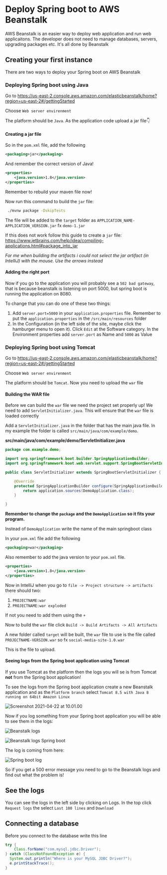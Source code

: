 # Deploy Spring boot to AWS Beanstalk



AWS Beanstalk is an easier way to deploy web application and run web applicaitons. The developer does not need to manage databases, servers, upgrading packages etc. It's all done by Beanstalk



## Creating your first instance

There are two ways to deploy your Spring boot on AWS Beanstalk



### Deploying Spring boot using Java

Go to https://us-east-2.console.aws.amazon.com/elasticbeanstalk/home?region=us-east-2#/gettingStarted

Choose `Web server envirenment`

The platform should be  `Java`. As the application code upload a jar file👇



#### Creating a jar file

So in the `pom.xml` file, add the following 

````xml
<packaging>jar</packaging>
````

And remember the correct version of Java!

```xml
<properties>
    <java.version>1.8</java.version>
</properties>
```

Remember to rebuild your maven file now!

Now run this command to build the `jar` file: 

```bash
 ./mvnw package -DskipTests
```

The file will be added to the `target` folder as `APPLICATION_NAME-APPLICATION_VERSION.jar` fx `demo-1.jar` 

If this does not work follow this guide to create a `jar` file: https://www.jetbrains.com/help/idea/compiling-applications.html#package_into_jar

*For me when building the artifacts i could not select the jar artifact (in IntelliJ) with the mouse. Use the arrows instead*



#### Adding the right port

Now if you go to the application you will probably see a `502 bad gateway`, that is because beanstalk is listening on port 5000, but spring boot is running the application on 8080. 



To change that you can do one of these two things:

1. Add `server.port=5000` in your `application.properties` file. Remember to put the `application.properties` in the `/src/main/resources` folder
2. In the Configuration (in the left side of the site, maybe click the hamburger menu to open it). Click `Edit` at the Software category. In the Environment properties add `server.port` as Name and `5000` as Value





### Deploying Spring boot using Tomcat

Go to https://us-east-2.console.aws.amazon.com/elasticbeanstalk/home?region=us-east-2#/gettingStarted

Choose `Web server envirenment`

The platform should be  `Tomcat`. Now you need to upload the `war` file



#### Building the WAR file

Before we can build the `war` file we need the project set properly up! We need to add `ServletInitializer.java`. This will ensure that the `war` file is loaded correctly

Add a `ServletInitializer.java` in the folder that has the main java file. In my example the folder is called `src/main/java/com/example/demo`. 

**src/main/java/com/example/demo/ServletInitializer.java**

```java
package com.example.demo;

import org.springframework.boot.builder.SpringApplicationBuilder;
import org.springframework.boot.web.servlet.support.SpringBootServletInitializer;

public class ServletInitializer extends SpringBootServletInitializer {

    @Override
    protected SpringApplicationBuilder configure(SpringApplicationBuilder application) {
        return application.sources(DemoApplication.class);
    }

}
```

**Remember to change the `package` and the `DemoApplication` so it fits your program.** 

Instead of `DemoApplication` write the name of the main springboot class



In your `pom.xml` file add the following

```xml
<packaging>war</packaging>
```

Also remember to add the java version to your `pom.xml` file. 

```xml
<properties>
    <java.version>1.8</java.version>
</properties>
```

Now in IntelliJ when you go to `file -> Project structure -> artifacts` there should two: 

1. `PROJECTNAME:war`
2. `PROJECTNAME:war exploded`

If not you need to add them using the `+`



Now to build the `war` file click `Build -> Build Artifacts -> All Artifacts`

A new folder called `target` will be built, the `war` file to use is the file called `PROJECTNAME-VERSION.war` so fx `social-media-site-1.0.war`

This is the file to upload.



#### Seeing logs from the Spring boot application using Tomcat

If you use Tomcat as the platform then the logs you will se is from Tomcat **not** from the Spring boot application!

To see the logs from the Spring boot application create a new Beanstalk application and as the `Platform branch` select `Tomcat 8.5 with Java 8 running on 64bit Amazon Linux`



![Screenshot 2021-04-22 at 10.01.00](../assets/beanstalk-tomcat.png)



Now if you log something from your Spring boot application you will be able to see them in the logs:

![Beanstalk logs](../assets/beanstalk-logs.png)



![Beanstalk logs Spring boot](../assets/beanstalk-logs-spring-boot.png)



The log is coming from here:

![Spring boot log](../assets/spring-boot-log.png)



So if you get a 500 error message you need to go to the Beanstalk logs and find out what the problem is!





## See the logs

You can see the logs in the left side by clicking on Logs. In the top click `Request logs` the select `Last 100 lines` and `Download`



## Connecting a database

Before you connect to the database write this line

```java
try {
	Class.forName("com.mysql.jdbc.Driver");
} catch (ClassNotFoundException e) {
  System.out.println("Where is your MySQL JDBC Driver?");
  e.printStackTrace();
}
```

